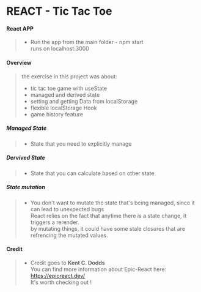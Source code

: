 # REACT - Tic Tac Toe

#### React APP
> - Run the app from the main folder - npm start</br>
 runs on localhost:3000</br>

#### Overview
> the exercise in this project was about:</br>
> - tic tac toe game with useState</br>
> - managed and derived state</br>
> - setting and getting Data from localStorage</br>
> - flexible localStorage Hook</br>
> - game history feature</br>

##### Managed State 
> - State that you need to explicitly manage </br>

##### Dervived State
> - State that you can calculate based on other state</br>

##### State mutation
> - You don't want to mutate the state that's being managed, since it can lead to unexpected bugs</br>
React relies on the fact that anytime there is a state change, it triggers a rerender. </br>
by mutating things, it could have some stale closures that are refrencing the mutated values.</br>

#### Credit
>  - Credit goes to **Kent C. Dodds** </br>
 You can find more information about Epic-React here:</br> 
 https://epicreact.dev/</br>
 It's worth checking out !

